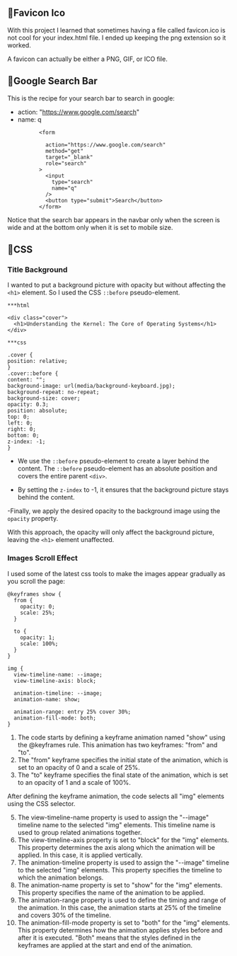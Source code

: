 ## 🔷Favicon Ico

With this project I learned that sometimes having a file called favicon.ico is not cool for your index.html file. I ended up keeping the png extension so it worked.

A favicon can actually be either a PNG, GIF, or ICO file.

## 🔷Google Search Bar

This is the recipe for your search bar to search in google:

- action: "https://www.google.com/search"
- name: q

```
          <form

            action="https://www.google.com/search"
            method="get"
            target="_blank"
            role="search"
          >
            <input
              type="search"
              name="q"
            />
            <button type="submit">Search</button>
          </form>
```

Notice that the search bar appears in the navbar only when the screen is wide and at the bottom only when it is set to mobile size.

## 🔷CSS

### Title Background

I wanted to put a background picture with opacity but without affecting the `<h1>` element. So I used the CSS `::before` pseudo-element.

```
***html

<div class="cover">
  <h1>Understanding the Kernel: The Core of Operating Systems</h1>
</div>

***css

.cover {
position: relative;
}
.cover::before {
content: "";
background-image: url(media/background-keyboard.jpg);
background-repeat: no-repeat;
background-size: cover;
opacity: 0.3;
position: absolute;
top: 0;
left: 0;
right: 0;
bottom: 0;
z-index: -1;
}
```

- We use the `::before` pseudo-element to create a layer behind the content. The `::before` pseudo-element has an absolute position and covers the entire parent `<div>`.

- By setting the `z-index` to -1, it ensures that the background picture stays behind the content.

-Finally, we apply the desired opacity to the background image using the `opacity` property.

With this approach, the opacity will only affect the background picture, leaving the `<h1>` element unaffected.

### Images Scroll Effect

I used some of the latest css tools to make the images appear gradually as you scroll the page:

```
@keyframes show {
  from {
    opacity: 0;
    scale: 25%;
  }

  to {
    opacity: 1;
    scale: 100%;
  }
}

img {
  view-timeline-name: --image;
  view-timeline-axis: block;

  animation-timeline: --image;
  animation-name: show;

  animation-range: entry 25% cover 30%;
  animation-fill-mode: both;
}
```

1.  The code starts by defining a keyframe animation named "show" using the @keyframes rule. This animation has two keyframes: "from" and "to".
2.  The "from" keyframe specifies the initial state of the animation, which is set to an opacity of 0 and a scale of 25%.
3.  The "to" keyframe specifies the final state of the animation, which is set to an opacity of 1 and a scale of 100%.

After defining the keyframe animation, the code selects all "img" elements using the CSS selector.

5.  The view-timeline-name property is used to assign the "--image" timeline name to the selected "img" elements. This timeline name is used to group related animations together.
6.  The view-timeline-axis property is set to "block" for the "img" elements. This property determines the axis along which the animation will be applied. In this case, it is applied vertically.
7.  The animation-timeline property is used to assign the "--image" timeline to the selected "img" elements. This property specifies the timeline to which the animation belongs.
8.  The animation-name property is set to "show" for the "img" elements. This property specifies the name of the animation to be applied.
9.  The animation-range property is used to define the timing and range of the animation. In this case, the animation starts at 25% of the timeline and covers 30% of the timeline.
10. The animation-fill-mode property is set to "both" for the "img" elements. This property determines how the animation applies styles before and after it is executed. "Both" means that the styles defined in the keyframes are applied at the start and end of the animation.
